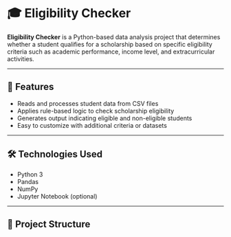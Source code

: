 # 🎓 Eligibility Checker

**Eligibility Checker** is a Python-based data analysis project that determines whether a student qualifies for a scholarship based on specific eligibility criteria such as academic performance, income level, and extracurricular activities.

---

## 📌 Features

- Reads and processes student data from CSV files
- Applies rule-based logic to check scholarship eligibility
- Generates output indicating eligible and non-eligible students
- Easy to customize with additional criteria or datasets

---

## 🛠️ Technologies Used

- Python 3
- Pandas
- NumPy
- Jupyter Notebook (optional)

---

## 📂 Project Structure

